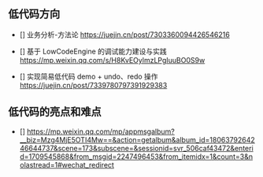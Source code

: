 
## 低代码方向

  - [] 业务分析-方法论 
     https://juejin.cn/post/7303360094426546216
  
  - [] 基于 LowCodeEngine 的调试能力建设与实践  https://mp.weixin.qq.com/s/H8KvEOylmzLPgIuuBO0S9w

  - []   实现简易低代码 demo + undo、redo 操作
    https://juejin.cn/post/7339780797391929383
    

## 低代码的亮点和难点
- [] https://mp.weixin.qq.com/mp/appmsgalbum?__biz=Mzg4MjE5OTI4Mw==&action=getalbum&album_id=1806379264246644737&scene=173&subscene=&sessionid=svr_506caf43472&enterid=1709545868&from_msgid=2247496453&from_itemidx=1&count=3&nolastread=1#wechat_redirect